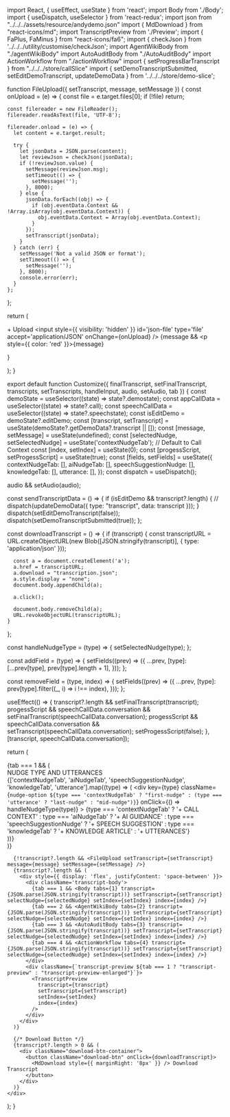 import React, { useEffect, useState } from 'react';
import Body from './Body';
import { useDispatch, useSelector } from 'react-redux';
import json from "../../../assets/resource/andydemo.json"
import { MdDownload } from "react-icons/md";
import TranscriptPreview from './Preview';
import { FaPlus, FaMinus } from "react-icons/fa6";
import { checkJson } from '../../../utility/customise/checkJson';
import AgentWikiBody from "./agentWikiBody"
import AutoAuditBody from "./AutoAuditBody"
import ActionWorkflow from "./actionWorkflow"
import { setProgressBarTranscript } from "../../../store/callSlice"
import { setDemoTranscriptSubmitted, setEditDemoTranscript, updateDemoData } from '../../../store/demo-slice';


function FileUpload({ setTranscript, message, setMessage }) {
  const onUpload = (e) => {
    const file = e.target.files[0];
    if (!file) return;

    const filereader = new FileReader();
    filereader.readAsText(file, 'UTF-8');

    filereader.onload = (e) => {
      let content = e.target.result;

      try {
        let jsonData = JSON.parse(content);
        let reviewJson = checkJson(jsonData);
        if (!reviewJson.value) {
          setMessage(reviewJson.msg);
          setTimeout(() => {
            setMessage('');
          }, 8000);
        } else {
          jsonData.forEach((obj) => {
            if (obj.eventData.Context && !Array.isArray(obj.eventData.Context)) {
              obj.eventData.Context = Array(obj.eventData.Context);
            }
          });
          setTranscript(jsonData);
        }
      } catch (err) {
        setMessage('Not a valid JSON or format');
        setTimeout(() => {
          setMessage('');
        }, 8000);
        console.error(err);
      }
    };
  };

  return (
    <form className='body-container'>
      <label htmlFor='json-file' className='upload-btn tab btn-active'>+ Upload</label>
      <input style={{ visibility: 'hidden' }} id='json-file' type='file' accept='application/JSON' onChange={onUpload} />
      {message && <p style={{ color: 'red' }}>{message}</p>}
    </form>
  );
}

export default function Customize({ finalTranscript, setFinalTranscript, transcripts, setTranscripts, handleInput, audio, setAudio, tab }) {
  const demoState = useSelector((state) => state?.demostate);
  const appCallData = useSelector((state) => state?.call);
  const speechCallData = useSelector((state) => state?.speechstate);
  const isEditDemo = demoState?.editDemo;
  const [transcript, setTranscript] = useState(demoState?.getDemoData?.transcript || []);
  const [message, setMessage] = useState(undefined);
  const [selectedNudge, setSelectedNudge] = useState('contextNudgeTab'); // Default to Call Context
  const [index, setIndex] = useState(0);
  const [progessScript, setProgessScript] = useState(true);
  const [fields, setFields] = useState({
    contextNudgeTab: [],
    aiNudgeTab: [],
    speechSuggestionNudge: [],
    knowledgeTab: [],
    utterance: [],
  });
  const dispatch = useDispatch();

  audio && setAudio(audio);

  const sendTranscriptData = () => {
    if (isEditDemo && transcript?.length) {
      // dispatch(updateDemoData({ type: "transcript", data: transcript }));
    }
    dispatch(setEditDemoTranscript(false));
    dispatch(setDemoTranscriptSubmitted(true));
  };

  const downloadTranscript = () => {
    if (transcript) {
      const transcriptURL = URL.createObjectURL(new Blob([JSON.stringify(transcript)], { type: 'application/json' }));

      const a = document.createElement('a');
      a.href = transcriptURL;
      a.download = "transcription.json";
      a.style.display = "none";
      document.body.appendChild(a);

      a.click();

      document.body.removeChild(a);
      URL.revokeObjectURL(transcriptURL);
    }
  };

  const handleNudgeType = (type) => {
    setSelectedNudge(type);
  };

  const addField = (type) => {
    setFields((prev) => ({
      ...prev,
      [type]: [...prev[type], prev[type].length + 1],
    }));
  };

  const removeField = (type, index) => {
    setFields((prev) => ({
      ...prev,
      [type]: prev[type].filter((_, i) => i !== index),
    }));
  };

  useEffect(() => {
    transcript?.length && setFinalTranscript(transcript);
    progessScript && speechCallData.conversation && setFinalTranscript(speechCallData.conversation);
    progessScript && speechCallData.conversation && setTranscript(speechCallData.conversation);
    setProgessScript(false);
  }, [transcript, speechCallData.conversation]);

  return (
    <div className='transcript-container'>
      {tab === 1 && (
        <div className="nudge-types">
          <div className="options-types">NUDGE TYPE AND UTTERANCES</div>
          <div className="nudge-options">
            {['contextNudgeTab', 'aiNudgeTab', 'speechSuggestionNudge', 'knowledgeTab', 'utterance'].map((type) => (
              <div
                key={type}
                className={`nudge-option ${type === 'contextNudgeTab' ? "first-nudge" : (type === 'utterance' ? "last-nudge" : "mid-nudge")}`}
                onClick={() => handleNudgeType(type)}
              >
                <span>
                  {type === 'contextNudgeTab'
                    ? '+ CALL CONTEXT'
                    : type === 'aiNudgeTab'
                    ? '+ AI GUIDANCE'
                    : type === 'speechSuggestionNudge'
                    ? '+ SPEECH SUGGESTION'
                    : type === 'knowledgeTab'
                    ? '+ KNOWLEDGE ARTICLE'
                    : '+ UTTERANCES'}
                </span>
              </div>
            ))}
          </div>
        </div>
      )}

      {!transcript?.length && <FileUpload setTranscript={setTranscript} message={message} setMessage={setMessage} />}
      {transcript?.length && (
        <div style={{ display: 'flex', justifyContent: 'space-between' }}>
          <div className='transcript-body'>
            {tab === 1 && <Body tabs={1} transcript={JSON.parse(JSON.stringify(transcript))} setTranscript={setTranscript} selectNudge={selectedNudge} setIndex={setIndex} index={index} />}
            {tab === 2 && <AgentWikiBody tabs={2} transcript={JSON.parse(JSON.stringify(transcript))} setTranscript={setTranscript} selectNudge={selectedNudge} setIndex={setIndex} index={index} />}
            {tab === 3 && <AutoAuditBody tabs={3} transcript={JSON.parse(JSON.stringify(transcript))} setTranscript={setTranscript} selectNudge={selectedNudge} setIndex={setIndex} index={index} />}
            {tab === 4 && <ActionWorkflow tabs={4} transcript={JSON.parse(JSON.stringify(transcript))} setTranscript={setTranscript} selectNudge={selectedNudge} setIndex={setIndex} index={index} />}
          </div>
          <div className={`transcript-preview ${tab === 1 ? "transcript-preview" : "transcript-preview-enlarged"}`}>
            <TranscriptPreview
              transcript={transcript}
              setTranscript={setTranscript}
              setIndex={setIndex}
              index={index}
            />
          </div>
        </div>
      )}

      {/* Download Button */}
      {transcript?.length > 0 && (
        <div className="download-btn-container">
          <button className="download-btn" onClick={downloadTranscript}>
            <MdDownload style={{ marginRight: '8px' }} /> Download Transcript
          </button>
        </div>
      )}
    </div>
  );
}
